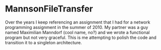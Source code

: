 MannsonFileTransfer
===================

Over the years I keep referencing an assignment that I had for a network programming assignment in the summer of 2010.  My partner was a guy named Maximilian Manndorf (cool name, no?) and we wrote a functional program but not very graceful.  This is me attempting to polish the code and transition it to a singleton architecture.
